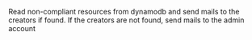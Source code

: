Read non-compliant resources from dynamodb and send mails to the creators if found. If the creators are not found, send mails to the admin account